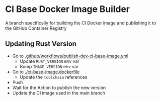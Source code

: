 # CI Base Docker Image Builder

A branch specifically for building the CI Docker image and publishing it to the GitHub Container Registry

## Updating Rust Version

- Go to [.github/workflows/publish-dev-ci-base-image.yml](.github/workflows/publish-dev-ci-base-image.yml)
  - Update `RUST_VERSION` env var
  - Bump `IMAGE_VERSION` env var
- Go to [./ci-base-image.dockerfile](./ci-base-image.dockerfile)
  - Update the `toolchain` references
- Push
- Wait for the Action to publish the new version
- Update the CI image used in the main branch

